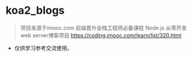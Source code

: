 # koa2_blogs
> 项目来源于imooc.com
> 前端晋升全栈工程师必备课程
  Node.js 从零开发web server博客项目
> https://coding.imooc.com/learn/list/320.html

- 仅供学习参考交流使用。

